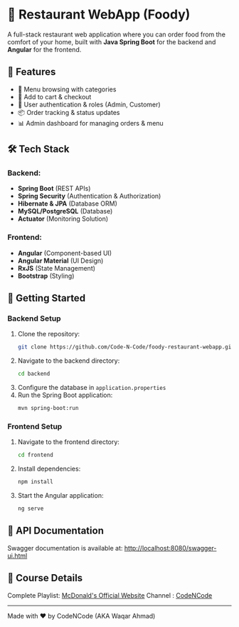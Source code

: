 # 🍔 Restaurant WebApp (Foody)

A full-stack restaurant web application where you can order food from the comfort of your home, built with **Java Spring
Boot** for the backend and **Angular** for the frontend.

## 📌 Features

- 🍕 Menu browsing with categories
- 🛒 Add to cart & checkout
- 👤 User authentication & roles (Admin, Customer)
- 📦 Order tracking & status updates
- 📊 Admin dashboard for managing orders & menu

## 🛠 Tech Stack

### Backend:

- **Spring Boot** (REST APIs)
- **Spring Security** (Authentication & Authorization)
- **Hibernate & JPA** (Database ORM)
- **MySQL/PostgreSQL** (Database)
- **Actuator** (Monitoring Solution)

### Frontend:

- **Angular** (Component-based UI)
- **Angular Material** (UI Design)
- **RxJS** (State Management)
- **Bootstrap** (Styling)

## 🚀 Getting Started

### Backend Setup

1. Clone the repository:
   ```sh
   git clone https://github.com/Code-N-Code/foody-restaurant-webapp.git
   ```
2. Navigate to the backend directory:
   ```sh
   cd backend
   ```
3. Configure the database in `application.properties`
4. Run the Spring Boot application:
   ```sh
   mvn spring-boot:run
   ```

### Frontend Setup

1. Navigate to the frontend directory:
   ```sh
   cd frontend
   ```
2. Install dependencies:
   ```sh
   npm install
   ```
3. Start the Angular application:
   ```sh
   ng serve
   ```

## 📌 API Documentation

Swagger documentation is available at: [http://localhost:8080/swagger-ui.html](http://localhost:8080/swagger-ui.html)

## 🔗 Course Details

Complete Playlist: [McDonald's Official Website](https://www.mcdonalds.com/)
Channel : [CodeNCode](https://www.youtube.com/@codencode)

---

Made with ❤️ by CodeNCode (AKA Waqar Ahmad)

